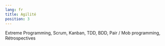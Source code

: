 ```yaml
---
lang: fr
title: Agilité
position: 3
---
```


Extreme Programming, Scrum, Kanban, TDD, BDD, Pair / Mob programming, Rétrospectives